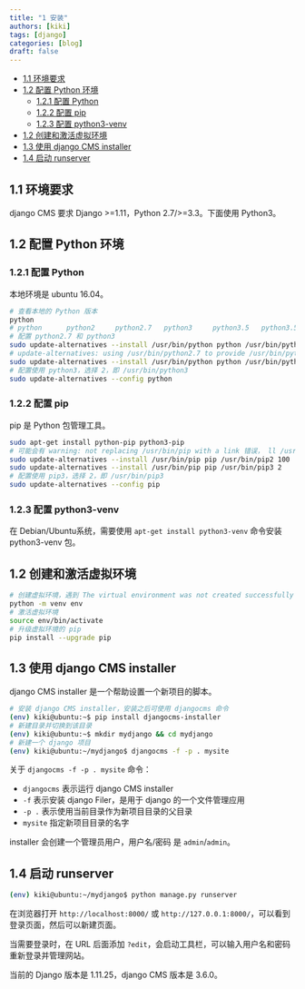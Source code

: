 ```yaml
---
title: "1 安装"
authors: [kiki]
tags: [django]
categories: [blog]
draft: false
---
```


- [1.1 环境要求](#11-%e7%8e%af%e5%a2%83%e8%a6%81%e6%b1%82)
- [1.2 配置 Python 环境](#12-%e9%85%8d%e7%bd%ae-python-%e7%8e%af%e5%a2%83)
  - [1.2.1 配置 Python](#121-%e9%85%8d%e7%bd%ae-python)
  - [1.2.2 配置 pip](#122-%e9%85%8d%e7%bd%ae-pip)
  - [1.2.3 配置 python3-venv](#123-%e9%85%8d%e7%bd%ae-python3-venv)
- [1.2 创建和激活虚拟环境](#12-%e5%88%9b%e5%bb%ba%e5%92%8c%e6%bf%80%e6%b4%bb%e8%99%9a%e6%8b%9f%e7%8e%af%e5%a2%83)
- [1.3 使用 django CMS installer](#13-%e4%bd%bf%e7%94%a8-django-cms-installer)
- [1.4 启动 runserver](#14-%e5%90%af%e5%8a%a8-runserver)

## 1.1 环境要求

django CMS 要求 Django >=1.11，Python 2.7/>=3.3。下面使用 Python3。

## 1.2 配置 Python 环境

### 1.2.1 配置 Python

本地环境是 ubuntu 16.04。

```sh
# 查看本地的 Python 版本
python
# python      python2     python2.7   python3     python3.5   python3.5m  python3m
# 配置 python2.7 和 python3
sudo update-alternatives --install /usr/bin/python python /usr/bin/python2.7 100
# update-alternatives: using /usr/bin/python2.7 to provide /usr/bin/python (python) in auto mode
sudo update-alternatives --install /usr/bin/python python /usr/bin/python3 2
# 配置使用 python3，选择 2，即 /usr/bin/python3
sudo update-alternatives --config python
```

### 1.2.2 配置 pip

pip 是 Python 包管理工具。

```sh
sudo apt-get install python-pip python3-pip
# 可能会有 warning: not replacing /usr/bin/pip with a link 错误， ll /usr/bin/pip* 查看可知道 /usr/bin/pip 不是一个软链接，可以删除 /usr/bin/pip，再重新执行 --install 命令
sudo update-alternatives --install /usr/bin/pip pip /usr/bin/pip2 100
sudo update-alternatives --install /usr/bin/pip pip /usr/bin/pip3 2
# 配置使用 pip3，选择 2，即 /usr/bin/pip3
sudo update-alternatives --config pip
```

### 1.2.3 配置 python3-venv

在 Debian/Ubuntu系统，需要使用 `apt-get install python3-venv` 命令安装 python3-venv 包。

## 1.2 创建和激活虚拟环境

```sh
# 创建虚拟环境，遇到 The virtual environment was not created successfully because ensurepip is not availabl ... 错误，参考上述教程安装 python3-venv
python -m venv env
# 激活虚拟环境
source env/bin/activate
# 升级虚拟环境的 pip
pip install --upgrade pip
```

## 1.3 使用 django CMS installer

django CMS installer 是一个帮助设置一个新项目的脚本。

```sh
# 安装 django CMS installer，安装之后可使用 djangocms 命令
(env) kiki@ubuntu:~$ pip install djangocms-installer
# 新建目录并切换到该目录
(env) kiki@ubuntu:~$ mkdir mydjango && cd mydjango
# 新建一个 django 项目
(env) kiki@ubuntu:~/mydjango$ djangocms -f -p . mysite
```

关于 `djangocms -f -p . mysite` 命令：

- `djangocms` 表示运行 django CMS installer
- `-f` 表示安装 django Filer，是用于 django 的一个文件管理应用
- `-p .` 表示使用当前目录作为新项目目录的父目录
- `mysite` 指定新项目目录的名字

installer 会创建一个管理员用户，用户名/密码 是 `admin`/`admin`。

## 1.4 启动 runserver

```sh
(env) kiki@ubuntu:~/mydjango$ python manage.py runserver
```

在浏览器打开 `http://localhost:8000/` 或 `http://127.0.0.1:8000/`，可以看到登录页面，然后可以新建页面。

当需要登录时，在 URL 后面添加 `?edit`，会启动工具栏，可以输入用户名和密码重新登录并管理网站。

当前的 Django 版本是 1.11.25，django CMS 版本是 3.6.0。
